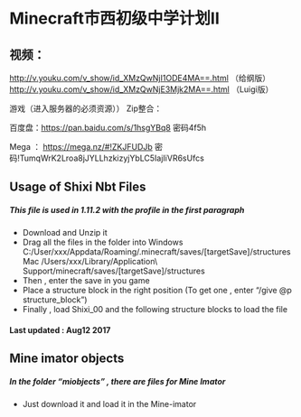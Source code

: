 # Minecraft市西初级中学计划II
## 视频：
http://v.youku.com/v_show/id_XMzQwNjI1ODE4MA==.html （给纲版）
http://v.youku.com/v_show/id_XMzQwNjE3Mjk2MA==.html （Luigi版）

游戏（进入服务器的必须资源））
Zip整合：

百度盘：https://pan.baidu.com/s/1hsgYBq8 密码4f5h

Mega ： https://mega.nz/#!ZKJFUDJb 密码!TumqWrK2Lroa8jJYLLhzkizyjYbLC5IajIiVR6sUfcs

## Usage of Shixi Nbt Files
##### This file is used in 1.11.2 with the profile in the first paragraph 
* Download and Unzip it 
* Drag all the files in the folder into
Windows  C:/User/xxx/Appdata/Roaming/.minecraft/saves/[targetSave]/structures 
Mac  /Users/xxx/Library/Application\ Support/minecraft/saves/[targetSave]/structures
* Then , enter the save in you game
* Place a structure block in the right position (To get one , enter “/give @p structure_block”)
* Finally , load Shixi_00 and the following structure blocks to load the file
#### Last updated : Aug12 2017
## Mine imator objects
##### In the folder “miobjects” , there are files for Mine Imator  
* Just download it and load it in the Mine-imator
